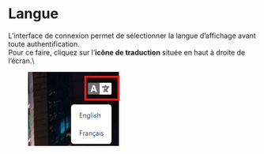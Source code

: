 # Langue

L’interface de connexion permet de sélectionner la langue d’affichage avant toute authentification.\
Pour ce faire, cliquez sur l’**icône de traduction** située en haut à droite de l’écran.\


<figure><img src="../../.gitbook/assets/image (13).png" alt=""><figcaption></figcaption></figure>
